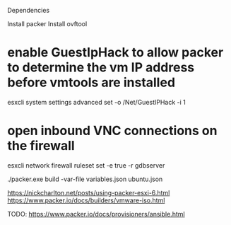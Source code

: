 Dependencies

Install packer
Install ovftool

# enable GuestIpHack to allow packer to determine the vm IP address before vmtools are installed
esxcli system settings advanced set -o /Net/GuestIPHack -i 1
# open inbound VNC connections on the firewall
esxcli network firewall ruleset set -e true -r gdbserver


./packer.exe build -var-file variables.json ubuntu.json


https://nickcharlton.net/posts/using-packer-esxi-6.html
https://www.packer.io/docs/builders/vmware-iso.html


TODO:
https://www.packer.io/docs/provisioners/ansible.html
